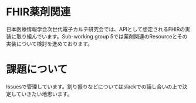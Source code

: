 # FHIR薬剤関連

日本医療情報学会次世代電子カルテ研究会では、APIとして想定されるFHIRの実装に取り組んでいます。Sub-working group 5では薬剤関連のResourceとその実装について検討を進めております。

# 課題について

Issuesで管理しています。割り振りなどについてはslackでの話し合いの上で決定していきたい地思います。


